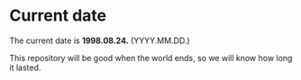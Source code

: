 # Current date

The current date is **1998.08.24.** (YYYY.MM.DD.)

This repository will be good when the world ends, so we will know how long it lasted.
